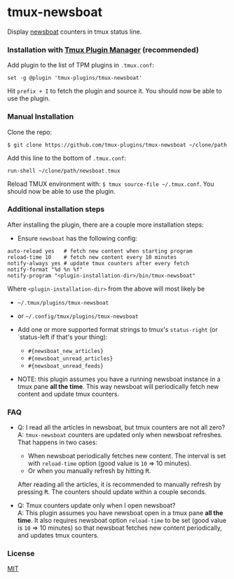 # tmux-newsboat

Display [newsboat](https://newsboat.org) counters in tmux status line.

### Installation with [Tmux Plugin Manager](https://github.com/tmux-plugins/tpm) (recommended)

Add plugin to the list of TPM plugins in `.tmux.conf`:

    set -g @plugin 'tmux-plugins/tmux-newsboat'

Hit `prefix + I` to fetch the plugin and source it. You should now be able to
use the plugin.

### Manual Installation

Clone the repo:

    $ git clone https://github.com/tmux-plugins/tmux-newsboat ~/clone/path

Add this line to the bottom of `.tmux.conf`:

    run-shell ~/clone/path/newsboat.tmux

Reload TMUX environment with: `$ tmux source-file ~/.tmux.conf`.
You should now be able to use the plugin.

### Additional installation steps

After installing the plugin, there are a couple more installation steps:

- Ensure `newsboat` has the following config:

```
auto-reload yes   # fetch new content when starting program
reload-time 10    # fetch new content every 10 minutes
notify-always yes # update tmux counters after every fetch
notify-format "%d %n %f"
notify-program "<plugin-installation-dir>/bin/tmux-newsboat"
```

Where `<plugin-installation-dir>` from the above will most likely be
- `~/.tmux/plugins/tmux-newsboat`
- or `~/.config/tmux/plugins/tmux-newsboat`

- Add one or more supported format strings to tmux's `status-right` (or
  `status-left if that's your thing):
  - `#{newsboat_new_articles}`
  - `#{newsboat_unread_articles}`
  - `#{newsboat_unread_feeds}`

- NOTE: this plugin assumes you have a running newsboat instance in a tmux
  pane **all the time**. This way newsboat will periodically fetch new content
  and update tmux counters.

### FAQ

- Q: I read all the articles in newsboat, but tmux counters are not all
  zero?<br/>
  A: `tmux-newsboat` counters are updated only when newsboat refreshes. That
  happens in two cases:
    - When newsboat periodically fetches new content. The interval is set with
      `reload-time` option (good value is `10` => 10 minutes).
    - Or when you manually refresh by hitting <kbd>R</kbd>.

  After reading all the articles, it is recommended to manually refresh by
  pressing <kbd>R</kbd>. The counters should update within a couple seconds.

- Q: Tmux counters update only when I open newsboat?<br/>
  A: This plugin assumes you have newsboat open in a tmux pane **all the time**.
    It also requires newsboat option `reload-time` to be set (good value is
    `10` => 10 minutes) so that newsboat fetches new content periodically, and
    updates tmux counters.

### License

[MIT](LICENSE)
